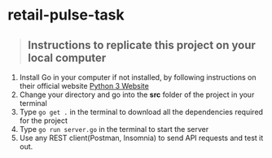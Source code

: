 # retail-pulse-task

> ## Instructions to replicate this project on your local computer
<ol> 
    <li>
        Install Go in your computer if not installed, by following instructions on their official website <a href="https://go.dev/doc/install">Python 3 Website</a>
    </li>
    <li>
        Change your directory and go into the <b>src</b> folder of the project in your terminal
    </li>
    <li>
        Type <code>go get .</code> in the terminal to download all the dependencies required for the project
    </li>
    <li>
        Type <code>go run server.go</code> in the terminal to start the server
    </li>
    <li>
        Use any REST client(Postman, Insomnia) to send API requests and test it out.
    </li>
</ol>